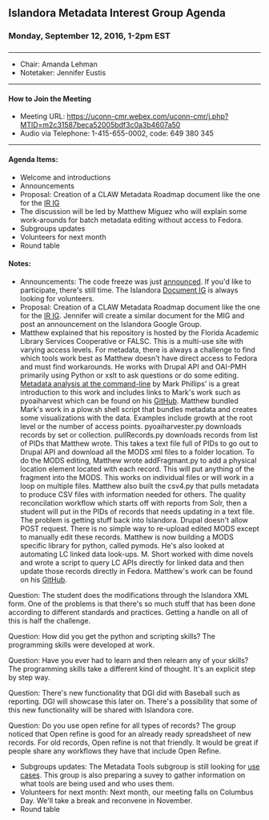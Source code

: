 ## Islandora Metadata Interest Group Agenda
### Monday, September 12, 2016, 1-2pm EST
### 
---
* Chair: Amanda Lehman
* Notetaker: Jennifer Eustis

---

#### How to Join the Meeting  
* Meeting URL: https://uconn-cmr.webex.com/uconn-cmr/j.php?MTID=m2c31587beca52005bdf3c0a3b4607a50
* Audio via Telephone: 1-415-655-0002, code: 649 380 345

---

#### Agenda Items:
* Welcome and introductions
* Announcements
* Proposal: Creation of a CLAW Metadata Roadmap document like the one for the [IR IG](https://docs.google.com/document/d/1pFpL1PK1Tk3FSini2nZeDajw8PyXnh-2xBNOnM6fbvM/edit#heading=h.7b8dhj7bz1cp)
* The discussion will be led by Matthew Miguez who will explain some work-arounds for batch metadata editing without access to Fedora.
* Subgroups updates
* Volunteers for next month
* Round table

#### Notes:
* Announcements: The code freeze was just [announced](https://groups.google.com/forum/#!topic/islandora/tBhO48NSwr0). If you'd like to participate, there's still time. The Islandora [Document IG](https://groups.google.com/forum/#!forum/islandora-docs) is always looking for volunteers. 
* Proposal: Creation of a CLAW Metadata Roadmap document like the one for the [IR IG](https://docs.google.com/document/d/1pFpL1PK1Tk3FSini2nZeDajw8PyXnh-2xBNOnM6fbvM/edit#heading=h.7b8dhj7bz1cp). Jennifer will create a similar document for the MIG and post an announcement on the Islandora Google Group.
* Matthew explained that his repository is hosted by the Florida Academic Library Services Cooperative or FALSC. This is a multi-use site with varying access levels. For metadata, there is always a challenge to find which tools work best as Matthew doesn't have direct access to Fedora and must find workarounds. He works with Drupal API and OAI-PMH primarily using Python or xslt to ask questions or do some editing. [Metadata analysis at the command-line](http://journal.code4lib.org/articles/7818) by Mark Phillips' is a great introduction to this work and includes links to Mark's work such as pyoaiharvest which can be found on his [GitHub](https://github.com/vphill/). Matthew bundled Mark's work in a plow.sh shell script that bundles metadata and creates some visualizations with the data. Examples include growth at the root level or the number of access points. pyoaiharvester.py downloads records by set or collection. pullRecords.py downloads records from list of PIDs that Matthew wrote. This takes a text file full of PIDs to go out to Drupal API and download all the MODS xml files to a folder location. To do the MODS editing, Matthew wrote addFragmant.py to add a physical location element located with each record. This will put anything of the fragment into the MODS. This works on individual files or will work in a loop on multiple files. Matthew also built the csv4.py that pulls metadata to produce CSV files with information needed for others. The quality reconcilation workflow which starts off with reports from Solr, then a student will put in the PIDs of records that needs updating in a text file. The problem is getting stuff back into Islandora. Drupal doesn't allow POST request. There is no simple way to re-upload edited MODS except to manually edit these records. Matthew is now building a MODS specific library for python, called pymods. He's also looked at automating LC linked data look-ups. M. Short worked with dime novels and wrote a script to query LC APIs directly for linked data and then update those records directly in Fedora. Matthew's work can be found on his [GitHub](https://github.com/mrmiguez). 

Question: The student does the modifications through the Islandora XML form. One of the problems is that there's so much stuff that has been done according to different standards and practices. Getting a handle on all of this is half the challenge. 

Question: How did you get the python and scripting skills? The programming skills were developed at work.

Question: Have you ever had to learn and then relearn any of your skills? The programming skills take a different kind of thought. It's an explicit step by step way. 

Question: There's new functionality that DGI did with Baseball such as reporting. DGI will showcase this later on. There's a possibility that some of this new functionality will be shared with Islandora core.

Question: Do you use open refine for all types of records? The group noticed that Open refine is good for an already ready spreadsheet of new records. For old records, Open refine is not that friendly. It would be great if people share any workflows they have that include Open Refine.

* Subgroups updates: The Metadata Tools subgroup is still looking for [use cases](https://github.com/islandora-interest-groups/Islandora-Metadata-Interest-Group/wiki/Metadata-Tools-Subgroup). This group is also preparing a suvey to gather information on what tools are being used and who uses them.
* Volunteers for next month: Next month, our meeting falls on Columbus Day. We'll take a break and reconvene in November.
* Round table
